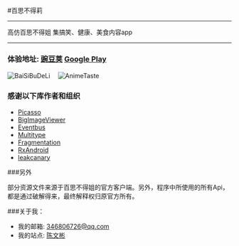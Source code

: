 #百思不得莉

---------------------

高仿百思不得姐 集搞笑、健康、美食内容app

---------------------


### 体验地址: [豌豆荚](http://www.wandoujia.com/apps/com.zhan_dui.animetaste) [Google Play](https://play.google.com/store/apps/details?id=com.zhan_dui.animetaste) ###



![BaiSiBuDeLi](http://oihebeiz4.bkt.clouddn.com/device-2017-02-02-161951.png)　
![AnimeTaste](http://ww3.sinaimg.cn/mw690/610dc034jw1e885obnjy6j208c0b43zo.jpg)

### 感谢以下库作者和组织

*	[Picasso](https://github.com/square/picasso)
* [BigImageViewer](https://github.com/Piasy/BigImageViewer)
* [Eventbus](https://github.com/greenrobot/EventBus) 
*	[Multitype](https://github.com/drakeet/MultiType)
* [Fragmentation](https://github.com/YoKeyword/Fragmentation)
* [RxAndroid](https://github.com/ReactiveX/RxAndroid)
* [leakcanary](https://github.com/square/leakcanary)

###另外

部分资源文件来源于百思不得姐的官方客户端。另外，程序中所使用的所有Api，都是通过破解得来，最终解释权归原官方所有。

###关于我：


* 我的邮箱: 346806726@qq.com
*	我的站点: [陈文彬](http://www.lmmhero.com)

